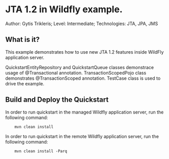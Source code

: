 JTA 1.2 in Wildfly example.
==================================================================================================
Author: Gytis Trikleris;
Level: Intermediate;
Technologies: JTA, JPA, JMS

What is it?
-----------

This example demonstrates how to use new JTA 1.2 features inside WildFly application server.


QuickstartEntityRepository and QuickstartQueue classes demonstrace usage of @Transactional annotation.
TransactionScopedPojo class demonstrates @TransactionScoped annotation. TestCase class is used to drive the example.


Build and Deploy the Quickstart
-------------------------------

In order to run quickstart in the managed Wildfly application server, run the following command:

        mvn clean install

In order to run quickstart in the remote Wildfly application server, run the following command:

        mvn clean install -Parq
